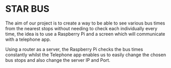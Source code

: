# STAR BUS

The aim of our project is to create a way to be able to see various bus times from the nearest stops without needing to check each individually every time, the idea is to use a Raspberry Pi and a screen which will communicate with a telephone app.

Using a router as a server, the Raspberry Pi checks the bus times constantly whilst the Telephone app enables us to easily change the chosen bus stops and also change the server IP and Port.
